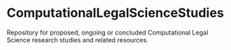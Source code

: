 ComputationalLegalScienceStudies
================================

Repository for proposed, ongoing or concluded Computational Legal Science research studies and related resources.
